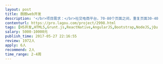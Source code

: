 ```yaml
---                
layout: post       
title: 朗朗web开发           
description: '</br>项目需求：</br>社交电商平台，70-80个页面之间，重复页面30-40个，可以提供UI设计。</br>希望能匹配到优质的开发团队或个人大牛工程师。</br>'     
contenturl: https://pro.lagou.com/project/2998.html      
tags: [H5开发,HTML5,Grunt.js,ReactNative,AngularJS,Bootstrap,NodeJS,jQuery,JavaScript,CSS3]            
salary: 5000-10000元          
publish_time: 2017-05-27 22:16:55         
review: 1972人                   
apply: 6人                   
recommend: 2人                   
time_range: 2-4周              
---                 
```

